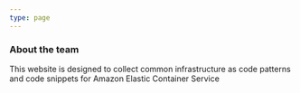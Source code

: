 ```yaml
---
type: page
---
```


### About the team

This website is designed to collect common infrastructure as code patterns and code snippets for Amazon Elastic Container Service